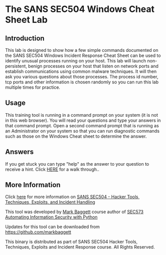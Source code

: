 # The SANS SEC504 Windows Cheat Sheet Lab

## Introduction
This lab is designed to show how a few simple commands documented on the SANS SEC504 Windows Incident Response Cheat Sheet can be used to identify unusual processes running on your host.  This lab will launch non-persistent, benign processes on your host that listen on network ports and establish communications using common malware techniques.   It will then ask you various questions about those processes.  The process id number, tcp ports and other information is chosen randomly so you can run this lab multiple times for practice.


## Usage
This training tool is running in a command prompt on your system (it is not in this web browser). You will read your questions and type your answers in that command prompt. Open a second command prompt that is running as an Administrator on your system so that you can run diagnostic commands such as those on the Windows Cheat sheet to determine the answer.


## Answers
If you get stuck you can type "help" as the answer to your question to receive a hint.
Click [HERE](docs/solution.md) for a walk through..


## More Information
Click [here](https://www.sans.org/course/hacker-techniques-exploits-incident-handling) for more information on [SANS SEC504 - Hacker Tools, Techniques, Exploits, and Incident Handling](https://www.sans.org/course/hacker-techniques-exploits-incident-handling)

This tool was developed by [Mark Baggett](https://twitter.com/markbaggett) course author of [SEC573 Automating Information Security with Python](https://www.sans.org/course/automating-information-security-with-python)

Updates for this tool can be downloaded from https://github.com/markbaggett


This binary is distributed as part of SANS SEC504 Hacker Tools, Techniques, Exploits and Incident Response course.
All Rights Reserved.
